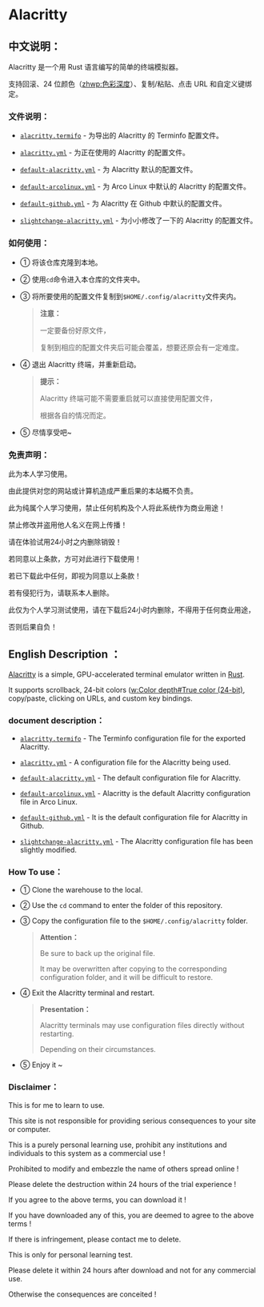 # Alacritty

## 中文说明：

Alacritty 是一个用 Rust 语言编写的简单的终端模拟器。

支持回滚、24 位颜色（[zhwp:色彩深度](https://zh.wikipedia.org/wiki/%E8%89%B2%E5%BD%A9%E6%B7%B1%E5%BA%A6 "zhwp:色彩深度")）、复制/粘贴、点击 URL 和自定义键绑定。

### 文件说明：

- [`alacritty.termifo`](https://github.com/jidro/alacritty/blob/master/alacritty.termifo "alacritty.termifo") - 为导出的 Alacritty 的 Terminfo 配置文件。
  
- [`alacritty.yml`](https://github.com/jidro/alacritty/blob/master/alacritty.yml "alacritty.yml") - 为正在使用的 Alacritty 的配置文件。
  
- [`default-alacritty.yml`](https://github.com/jidro/alacritty/blob/master/default-alacritty.yml "default-alacritty.yml") - 为 Alacritty 默认的配置文件。
  
- [`default-arcolinux.yml`](https://github.com/jidro/alacritty/blob/master/default-arcolinux.yml "default-arcolinux.yml") - 为 Arco Linux 中默认的 Alacritty 的配置文件。
  
- [`default-github.yml`](https://github.com/jidro/alacritty/blob/master/default-github.yml "default-github.yml") - 为 Alacritty 在 Github 中默认的配置文件。
  
- [`slightchange-alacritty.yml`](https://github.com/jidro/alacritty/blob/master/slightchange-alacritty.yml "slightchange-alacritty.yml") - 为小小修改了一下的 Alacritty 的配置文件。
  

### 如何使用：

- ① 将该仓库克隆到本地。
  
- ② 使用`cd`命令进入本仓库的文件夹中。
  
- ③ 将所要使用的配置文件复制到`$HOME/.config/alacritty`文件夹内。
  
  > **注意：**
  > 
  > 一定要备份好原文件，
  > 
  > 复制到相应的配置文件夹后可能会覆盖，想要还原会有一定难度。
  
- ④ 退出 Alacritty 终端，并重新启动。
  
  > **提示：**
  > 
  > Alacritty 终端可能不需要重启就可以直接使用配置文件，
  > 
  > 根据各自的情况而定。
  
- ⑤ 尽情享受吧~
  

### 免责声明：

此为本人学习使用。

由此提供对您的网站或计算机造成严重后果的本站概不负责。

此为纯属个人学习使用，禁止任何机构及个人将此系统作为商业用途！

禁止修改并盗用他人名义在网上传播！

请在体验试用24小时之内删除销毁！

若同意以上条款，方可对此进行下载使用！

若已下载此中任何，即视为同意以上条款！

若有侵犯行为，请联系本人删除。

此仅为个人学习测试使用，请在下载后24小时内删除，不得用于任何商业用途，

否则后果自负！

## English Description ：

[Alacritty](https://github.com/alacritty/alacritty) is a simple, GPU-accelerated terminal emulator written in [Rust](https://wiki.archlinux.org/title/Rust "Rust").

It supports scrollback, 24-bit colors ([w:Color depth#True color (24-bit)](https://en.wikipedia.org/wiki/Color_depth#True_color_.2824-bit.29 "w:Color depth"), copy/paste, clicking on URLs, and custom key bindings.

### document description：

- [`alacritty.termifo`](https://github.com/jidro/alacritty/blob/master/alacritty.termifo "alacritty.termifo") - The Terminfo configuration file for the exported Alacritty.
  
- [`alacritty.yml`](https://github.com/jidro/alacritty/blob/master/alacritty.yml "alacritty.yml") - A configuration file for the Alacritty being used.
  
- [`default-alacritty.yml`](https://github.com/jidro/alacritty/blob/master/default-alacritty.yml "default-alacritty.yml") - The default configuration file for Alacritty.
  
- [`default-arcolinux.yml`](https://github.com/jidro/alacritty/blob/master/default-arcolinux.yml "default-arcolinux.yml") - Alacritty is the default Alacritty configuration file in Arco Linux.
  
- [`default-github.yml`](https://github.com/jidro/alacritty/blob/master/default-github.yml "default-github.yml") - It is the default configuration file for Alacritty in Github.
  
- [`slightchange-alacritty.yml`](https://github.com/jidro/alacritty/blob/master/slightchange-alacritty.yml "slightchange-alacritty.yml") - The Alacritty configuration file has been slightly modified.
  

### How To use：

- ① Clone the warehouse to the local.
  
- ② Use the `cd` command to enter the folder of this repository.
  
- ③ Copy the configuration file to the `$HOME/.config/alacritty` folder.
  
  > **Attention：**
  > 
  > Be sure to back up the original file.
  > 
  > It may be overwritten after copying to the corresponding configuration folder, and it will be difficult to restore.
  
- ④ Exit the Alacritty terminal and restart.
  
  > **Presentation：**
  > 
  > Alacritty terminals may use configuration files directly without restarting.
  > 
  > Depending on their circumstances.
  
- ⑤ Enjoy it ~
  

### Disclaimer：

This is for me to learn to use.

This site is not responsible for providing serious consequences to your site or computer.

This is a purely personal learning use, prohibit any institutions and individuals to this system as a commercial use !

Prohibited to modify and embezzle the name of others spread online !

Please delete the destruction within 24 hours of the trial experience !

If you agree to the above terms, you can download it !

If you have downloaded any of this, you are deemed to agree to the above terms !

If there is infringement, please contact me to delete.

This is only for personal learning test.

Please delete it within 24 hours after download and not for any commercial use.

Otherwise the consequences are conceited !
